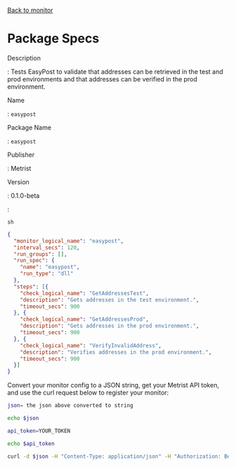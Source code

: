[Back to monitor](easypost.md)

# Package Specs

Description

: Tests EasyPost to validate that addresses can be retrieved in the test and prod environments and that addresses can be verified in the prod environment.

Name

: `easypost`

Package Name

: `easypost`

Publisher

: Metrist

Version

: 0.1.0-beta

: &nbsp;


<!--@include: /parts/_3.md-->


```sh```

<!--@include: /parts/tips_env-vars.md -->


<!--@include: /parts/_4.md-->


```json
{
  "monitor_logical_name": "easypost",
  "interval_secs": 120,
  "run_groups": [],
  "run_spec": {
    "name": "easypost",
    "run_type": "dll"
  },
  "steps": [{
    "check_logical_name": "GetAddressesTest",
    "description": "Gets addresses in the test environment.",
    "timeout_secs": 900
  }, {
    "check_logical_name": "GetAddressesProd",
    "description": "Gets addresses in the prod environment.",
    "timeout_secs": 900
  }, {
    "check_logical_name": "VerifyInvalidAddress",
    "description": "Verifies addresses in the prod environment.",
    "timeout_secs": 900
  }]
}
```




Convert your monitor config to a JSON string, get your Metrist API token, and use the curl request below to register your monitor:

```sh
json= the json above converted to string

echo $json

api_token=YOUR_TOKEN

echo $api_token

curl -d $json -H "Content-Type: application/json" -H "Authorization: Bearer $api_token" 'https://app.metrist.io/api/v0/monitor-config'

```

<!--@include: /parts/tips_api.md-->


<!--@include: /parts/_5.md-->


<!--@include: /parts/result.md-->